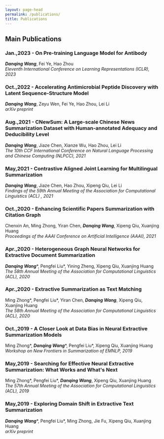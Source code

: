 ```yaml
---
layout: page-head
permalink: /publications/
title: Publications
---
```


## Main Publications

### Jan.,2023 - On Pre-training Language Model for Antibody
***Danqing Wang***, Fei Ye, Hao Zhou   
*Eleventh International Conference on Learning Representations (ICLR), 2023*
<a href="https://openreview.net/pdf?id=zaq4LV55xHl"><i class="fa fa-link"></i></a>


### Oct.,2022 - Accelerating Antimicrobial Peptide Discovery with Latent Sequence-Structure Model
***Danqing Wang***, Zeyu Wen, Fei Ye, Hao Zhou, Lei Li  
*arXiv preprint*
<a href="https://arxiv.org/abs/2212.09450"><i class="fa fa-link"></i></a>

### Aug.,2021 - CNewSum: A Large-scale Chinese News Summarization Dataset with Human-annotated Adequacy and Deducibility Level
***Danqing Wang***, Jiaze Chen, Xianze Wu, Hao Zhou, Lei Li  
*The 10th CCF International Conference on Natural Language Processing and Chinese Computing (NLPCC), 2021*
<a href="https://link.springer.com/chapter/10.1007/978-3-030-88480-2_31"><i class="fa fa-link"></i></a>

### May,2021 - Contrastive Aligned Joint Learning for Multilingual Summarization
***Danqing Wang***, Jiaze Chen, Hao Zhou, Xipeng Qiu, Lei Li  
*Findings of the 59th Annual Meeting of the Association for Computational Linguistics (ACL) , 2021*
<a href="https://aclanthology.org/2021.findings-acl.242/"><i class="fa fa-link"></i></a>

### Oct.,2020 - Enhancing Scientific Papers Summarization with Citation Graph
Chenxin An, Ming Zhong, Yiran Chen, ***Danqing Wang***, Xipeng Qiu, Xuanjing Huang  
*Proceedings of the AAAI Conference on Artificial Intelligence (AAAI), 2021*
<a href="https://ojs.aaai.org/index.php/AAAI/article/view/17482"><i class="fa fa-link"></i></a>

### Apr.,2020 - Heterogeneous Graph Neural Networks for Extractive Document Summarization
***Danqing Wang***\*, Pengfei Liu\*, Yining Zheng, Xipeng Qiu, Xuanjing Huang  
*The 58th Annual Meeting of the Association for Computational Linguistics (ACL), 2020*
<a href="https://aclanthology.org/2020.acl-main.553"><i class="fa fa-link"></i></a>

### Apr.,2020 - Extractive Summarization as Text Matching
Ming Zhong\*, Pengfei Liu\*, Yiran Chen, ***Danqing Wang***, Xipeng Qiu, Xuanjing Huang  
*The 58th Annual Meeting of the Association for Computational Linguistics (ACL), 2020*
<a href="https://arxiv.org/abs/2004.08795"><i class="fa fa-link"></i></a>

### Oct.,2019 - A Closer Look at Data Bias in Neural Extractive Summarization Models
Ming Zhong\*, ***Danqing Wang***\*, Pengfei Liu\*, Xipeng Qiu, Xuanjing Huang  
*Workshop on New Frontiers in Summarization of EMNLP, 2019*
<a href="https://arxiv.org/abs/1909.13705"><i class="fa fa-link"></i></a>

### May,2019 - Searching for Effective Neural Extractive Summarization: What Works and What's Next
Ming Zhong\*, Pengfei Liu\*, ***Danqing Wang***, Xipeng Qiu, Xuanjing Huang  
*The 57th Annual Meeting of the Association for Computational Linguistics (ACL), 2019*
<a href="https://arxiv.org/abs/1907.03491"><i class="fa fa-link"></i></a>

### May,2019 - Exploring Domain Shift in Extractive Text Summarization
***Danqing Wang***\*, Pengfei Liu\*, Ming Zhong, Jie Fu, Xipeng Qiu, Xuanjing Huang  
*arXiv preprint*
<a href="https://arxiv.org/abs/1908.11664"><i class="fa fa-link"></i></a>
